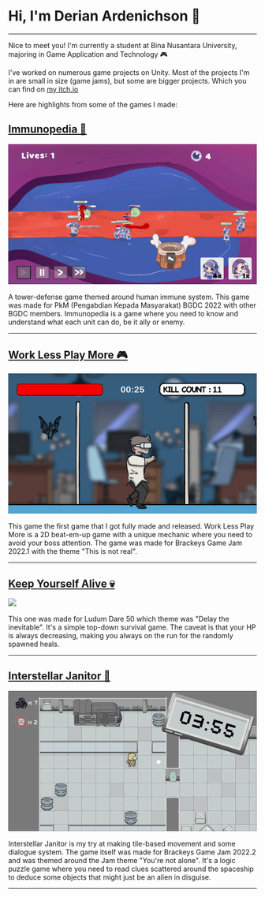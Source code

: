 # Hi, I'm Derian Ardenichson 👋
---
Nice to meet you! I'm currently a student at Bina Nusantara University, majoring in Game Application and Technology 🎮

I've worked on numerous game projects on Unity. Most of the projects I'm in are small in size (game jams), but some are bigger projects. 
Which you can find on [my itch.io](https://wainini.itch.io)

Here are highlights from some of the games I made:


## [Immunopedia 🦠](https://bgdc.itch.io/immunopedia)
![](https://github.com/wainini/wainini/blob/main/Immunopedia%20low%20res.gif)

A tower-defense game themed around human immune system. This game was made for PkM (Pengabdian Kepada Masyarakat) BGDC 2022 with other BGDC members. Immunopedia is a game where you need to know and understand what each unit can do, be it ally or enemy.

---
## [Work Less Play More 🎮](https://bgdc.itch.io/work-less-play-more)
![](https://github.com/wainini/wainini/blob/main/worklessplaymore%20low%20res.gif)

This game the first game that I got fully made and released. Work Less Play More is a 2D beat-em-up game with a unique mechanic where you need to avoid your boss attention. The game was made for Brackeys Game Jam 2022.1 with the theme "This is not real". 

---
## [Keep Yourself Alive 💀](https://bgdc.itch.io/keep-yourself-alive)
![](https://github.com/wainini/wainini/blob/main/keepyourselfalive%20low%20res.gif)

This one was made for Ludum Dare 50 which theme was "Delay the inevitable". It's a simple top-down survival game. The caveat is that your HP is always decreasing, making you always on the run for the randomly spawned heals.

---
## [Interstellar Janitor 🧹](https://bgdc.itch.io/interstellar-janitor)
![](https://github.com/wainini/wainini/blob/main/interstellar%20janitor%20%20low%20res.gif)

Interstellar Janitor is my try at making tile-based movement and some dialogue system. The game itself was made for Brackeys Game Jam 2022.2 and was themed around the Jam theme "You're not alone". It's a logic puzzle game where you need to read clues scattered around the spaceship to deduce some objects that might just be an alien in disguise.

---
